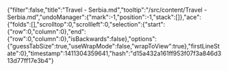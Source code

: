 {"filter":false,"title":"Travel - Serbia.md","tooltip":"/src/content/Travel - Serbia.md","undoManager":{"mark":-1,"position":-1,"stack":[]},"ace":{"folds":[],"scrolltop":0,"scrollleft":0,"selection":{"start":{"row":0,"column":0},"end":{"row":0,"column":0},"isBackwards":false},"options":{"guessTabSize":true,"useWrapMode":false,"wrapToView":true},"firstLineState":0},"timestamp":1411304359641,"hash":"d15a432a161ff953f07f3a846d313d77ff17e3b4"}